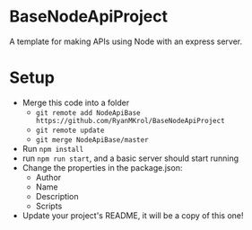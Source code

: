 # BaseNodeApiProject
A template for making APIs using Node with an express server.

# Setup
 - Merge this code into a folder
    - `git remote add NodeApiBase https://github.com/RyanMKrol/BaseNodeApiProject`
    - `git remote update`
    - `git merge NodeApiBase/master`
 - Run `npm install`
 - run `npm run start`, and a basic server should start running
 - Change the properties in the package.json:
    - Author
    - Name
    - Description
    - Scripts
 - Update your project's README, it will be a copy of this one!
